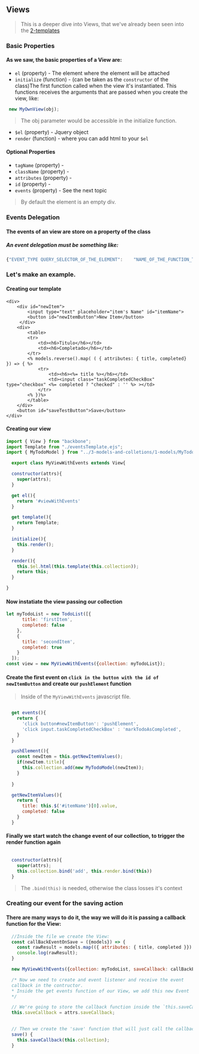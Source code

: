 ## Views
> This is a deeper dive into Views, that we've already been seen into the [2-templates](helpers/2-templates)

### Basic Properties

#### As we saw, the basic properties of a View are:
 * `el` (property) - The element where the element will be attached
 * `initialize` (function) - (can be taken as the `constructor` of the class)The first function called when the view it's instantiated. This functions receives  the arguments that are passed when you create the view, like:
 ```javascript
  new MyOwnView(obj);
 ```
 > The obj parameter would be accessible in the initialize function.

 * `$el` (property) - Jquery object
 * `render` (function) - where you can add html to your `$el`
#### Optional Properties
 * `tagName` (property) -
 * `className` (property) -
 * `attributes` (property) -
 * `id` (property) -
 * `events` (property) - See the next topic
 > By default the element is an empty div.

### Events Delegation

#### The events of an view are store on a property of the class
##### An event delegation must be something like:
```javascript 
{"EVENT_TYPE QUERY_SELECTOR_OF_THE_ELEMENT":    "NAME_OF_THE_FUNCTION_TO_BE_INVOLKED" } 
```

### Let's make an example.

#### Creating our template
```ejs
<div>
    <div id="newItem">
        <input type="text" placeholder="item's Name" id="itemName">
        <button id="newItemButton">New Item</button>
     </div>
    <div>
        <table>
        <tr>
            <td><h6>Titulo</h6></td>
            <td><h6>Completado</h6></td>
        </tr>
        <% models.reverse().map( ( { attributes: { title, completed} }) => { %>
            <tr>
                <td><h6><%= title %></h6></td>
                <td><input class="taskCompletedCheckBox" type="checkbox" <%= completed ? "checked" : '' %> ></td>
            </tr>
        <% })%>
        </table>
    </div>
    <button id="saveTestButton">Save</button>
</div>
```
#### Creating our view

```javascript
import { View } from "backbone";
import Template from "./eventsTemplate.ejs";
import { MyTodoModel } from "../3-models-and-colletions/1-models/MyTodoModel";

  export class MyViewWithEvents extends View{

  constructor(attrs){
    super(attrs);
  }

  get el(){
    return '#viewWithEvents'
  }

  get template(){
    return Template;
  }

  initialize(){
    this.render();
  }

  render(){
    this.$el.html(this.template(this.collection));
    return this;
  }

}

```
#### Now instatiate the view passing our collection
```javascript 
let myTodoList = new TodoList([{
      title: 'firstItem',
      completed: false
    },
    {
      title: 'secondItem',
      completed: true
    }
  ]);
const view = new MyViewWithEvents({collection: myTodoList});

```

#### Create the first event on `click in the button with the id of newItemButton` and create our `pushElement` function

> Inside of the `MyViewWithEvents` javascript file.
```javascript

  get events(){
    return {
      'click button#newItemButton': 'pushElement',
      'click input.taskCompletedCheckBox' : 'markTodoAsCompleted',
    }
  }

  pushElement(){
    const newItem = this.getNewItemValues();
    if(newItem.title){
      this.collection.add(new MyTodoModel(newItem));
    }
    
  }

  getNewItemValues(){
    return { 
      title: this.$('#itemName')[0].value,
      completed: false
    }
  }

```
#### Finally we start watch the change event of our collection, to trigger the render function again

```javascript

  constructor(attrs){
    super(attrs);
    this.collection.bind('add', this.render.bind(this))
  }

```
> The `.bind(this)` is needed, otherwise the class losses it's context

### Creating our event for the saving action
#### There are many ways to do it, the way we will do it is passing a callback function for the View:

```javascript
  //Inside the file we create the View:
  const callBackEventOnSave = ({models}) => {
    const rawResult = models.map(({ attributes: { title, completed }}) => ({title,completed}) );
    console.log(rawResult);
  }

  new MyViewWithEvents({collection: myTodoList, saveCallback: callBackEventOnSave});

  /* Now we need to create and event listener and receive the event
  callback in the contructor.
  * Inside the get events function of our View, we add this new Event 'click button#saveTestButton': 'save'.
  */

  // We're going to store the callback function inside the `this.saveCallback', inside the contructor of the View, add the following line:
  this.saveCallback = attrs.saveCallback;
  

  // Then we create the 'save' function that will just call the callback that we received as parameter:
  save() {
    this.saveCallback(this.collection);
  }

```


 